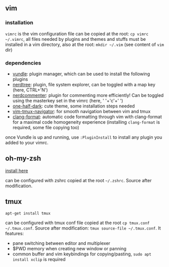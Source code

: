## vim

### installation

`vimrc` is the vim configuration file can be copied at the root: `cp vimrc ~/.vimrc`, all files needed by plugins and themes and stuffs must be installed in a vim directory, also at the root: `mkdir ~/.vim` (see content of `vim` dir)

### dependencies

* [vundle](https://github.com/VundleVim/Vundle.vim): plugin manager, which can be used to install the following plugins
* [nerdtree](https://github.com/preservim/nerdtree): plugin, file system explorer, can be toggled with a map key (here, CTRL+'N')
* [nerdcommenter](https://github.com/preservim/nerdcommenter): plugin for commenting more efficiently! Can be toggled using the masterkey set in the vimrc (here, ' '+'c'+' ')
* [one-half-dark](https://github.com/sonph/onehalf): cute theme, some installation steps needed
* [vim-tmux-navigator](https://github.com/christoomey/vim-tmux-navigator#installation): for smooth navigation between vim and tmux
* [clang-format](https://github.com/rhysd/vim-clang-format/tree/master): automatic code formatting through vim with clang-format for a maximal code homogeneity experience (installing `clang-format` is required, some file copying too)

once Vundle is up and running, use `:PluginInstall` to install any plugin you added to your vimrc.

## oh-my-zsh

[install here](https://ohmyz.sh/)

can be configured with zshrc copied at the root `~/.zshrc`. Source after modification.

## tmux

```
apt-get install tmux
```

can be configured with tmux conf file copied at the root `cp tmux.conf ~/.tmux.conf`. Source after modification: `tmux source-file ~/.tmux.conf`. It features:
* pane switching between editor and multiplexer
* $PWD memory when creating new window or panning
* common buffer and vim keybindings for copying/pasting, `sudo apt install xclip` is required
